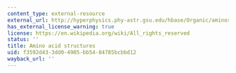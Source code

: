 ```yaml
---
content_type: external-resource
external_url: http://hyperphysics.phy-astr.gsu.edu/hbase/Organic/aminostruct.html
has_external_license_warning: true
license: https://en.wikipedia.org/wiki/All_rights_reserved
status: ''
title: Amino acid structures
uid: f3592d43-3dd0-4905-bb54-84785bcbbd12
wayback_url: ''
---
```

